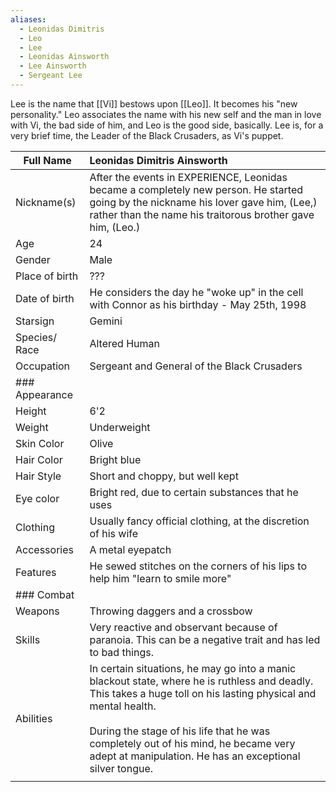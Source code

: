 ```yaml
---
aliases:
  - Leonidas Dimitris
  - Leo
  - Lee
  - Leonidas Ainsworth
  - Lee Ainsworth
  - Sergeant Lee
---
```

Lee is the name that [[Vi]] bestows upon [[Leo]]. It becomes his "new personality." Leo associates the name with his new self and the man in love with Vi, the bad side of him, and Leo is the good side, basically. Lee is, for a very brief time, the Leader of the Black Crusaders, as Vi's puppet.

| Full Name      | Leonidas Dimitris Ainsworth                                                                                                                                                                                                                                                                                             |
| -------------- | :---------------------------------------------------------------------------------------------------------------------------------------------------------------------------------------------------------------------------------------------------------------------------------------------------------------------- |
| Nickname(s)    | After the events in EXPERIENCE, Leonidas became a completely new person. He started going by the nickname his lover gave him, (Lee,) rather than the name his traitorous brother gave him, (Leo.)                                                                                                                       |
| Age            | 24                                                                                                                                                                                                                                                                                                                      |
| Gender         | Male                                                                                                                                                                                                                                                                                                                    |
| Place of birth | ???                                                                                                                                                                                                                                                                                                                     |
| Date of birth  | He considers the day he "woke up" in the cell with Connor as his birthday - May 25th, 1998                                                                                                                                                                                                                              |
| Starsign       | Gemini                                                                                                                                                                                                                                                                                                                  |
| Species/ Race  | Altered Human                                                                                                                                                                                                                                                                                                           |
| Occupation     | Sergeant and General of the Black Crusaders                                                                                                                                                                                                                                                                             |
| ### Appearance |                                                                                                                                                                                                                                                                                                                         |
| Height         | 6'2                                                                                                                                                                                                                                                                                                                     |
| Weight         | Underweight                                                                                                                                                                                                                                                                                                             |
| Skin Color     | Olive                                                                                                                                                                                                                                                                                                                   |
| Hair Color     | Bright blue                                                                                                                                                                                                                                                                                                             |
| Hair Style     | Short and choppy, but well kept                                                                                                                                                                                                                                                                                         |
| Eye color      | Bright red, due to certain substances that he uses                                                                                                                                                                                                                                                                      |
| Clothing       | Usually fancy official clothing, at the discretion of his wife                                                                                                                                                                                                                                                          |
| Accessories    | A metal eyepatch                                                                                                                                                                                                                                                                                                        |
| Features       | He sewed stitches on the corners of his lips to help him "learn to smile more"                                                                                                                                                                                                                                          |
| ### Combat     |                                                                                                                                                                                                                                                                                                                         |
| Weapons        | Throwing daggers and a crossbow                                                                                                                                                                                                                                                                                         |
| Skills         | Very reactive and observant because of paranoia. This can be a negative trait and has led to bad things.                                                                                                                                                                                                                |
| Abilities      | In certain situations, he may go into a manic blackout state, where he is ruthless and deadly. This takes a huge toll on his lasting physical and mental health.<br><br>During the stage of his life that he was completely out of his mind, he became very adept at manipulation. He has an exceptional silver tongue. |
|                |                                                                                                                                                                                                                                                                                                                         |
